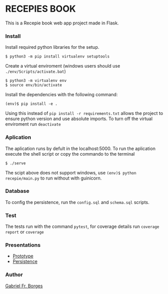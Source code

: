 # RECEPIES BOOK
This is a Recepie book web app project made in Flask.

### Install 
Install required python libraries for the setup.
```
$ python3 -m pip install virtualenv setuptools 
```
Create a virtual enviroment (windows users should use `./env/Scripts/activate.bat`)
```
$ python3 -m virtualenv env
$ source env/bin/activate
```
Install the dependencies with the following command:
```
(env)$ pip install -e .
```
Using this instead of `pip install -r requirements.txt` allows the project to ensure python version and use absolute imports.
To turn off the virtual enviroment run `deactivate`
### Aplication
The aplication runs by defult in the localhost:5000. To run the aplication execute the shell script or copy the commando to the terminal
```
$ ./serve
```
The scipt above does not support windows, use `(env)$ python recepie/main.py` to run without with guinicorn. 
### Database
To config the persistence, run the `config.sql` and `schema.sql` scripts.

### Test
The tests run with the command `pytest`, for coverage details run `coverage report` or `coverage` 

### Presentations
 * [Prototype](https://youtu.be/2MtCiCcfWuE)
 * [Persistence](https://youtu.be/rZ5X5Vafx8M)
### Author
[Gabriel Fr. Borges](https://github.com/gfborges)
